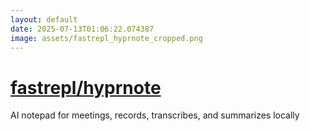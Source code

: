 ```yaml
---
layout: default
date: 2025-07-13T01:06:22.074387
image: assets/fastrepl_hyprnote_cropped.png
---
```


# [fastrepl/hyprnote](https://github.com/fastrepl/hyprnote)

AI notepad for meetings, records, transcribes, and summarizes locally
